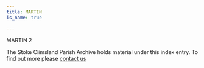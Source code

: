 ```yaml
---
title: MARTIN
is_name: true

---
```


MARTIN 2


The Stoke Climsland Parish Archive holds material under this index entry. To find out more please [contact us](/contact/)
